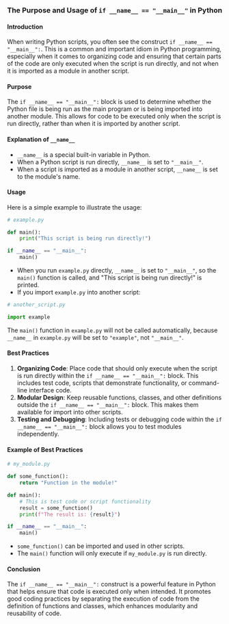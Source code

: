 ### The Purpose and Usage of `if __name__ == "__main__"` in Python

#### Introduction

When writing Python scripts, you often see the construct `if __name__ == "__main__":`. This is a common and important idiom in Python programming, especially when it comes to organizing code and ensuring that certain parts of the code are only executed when the script is run directly, and not when it is imported as a module in another script.

#### Purpose

The `if __name__ == "__main__":` block is used to determine whether the Python file is being run as the main program or is being imported into another module. This allows for code to be executed only when the script is run directly, rather than when it is imported by another script.

#### Explanation of `__name__`

- `__name__` is a special built-in variable in Python.
- When a Python script is run directly, `__name__` is set to `"__main__"`.
- When a script is imported as a module in another script, `__name__` is set to the module's name.

#### Usage

Here is a simple example to illustrate the usage:

```python
# example.py

def main():
    print("This script is being run directly!")

if __name__ == "__main__":
    main()
```

- When you run `example.py` directly, `__name__` is set to `"__main__"`, so the `main()` function is called, and "This script is being run directly!" is printed.
- If you import `example.py` into another script:

```python
# another_script.py

import example
```

The `main()` function in `example.py` will not be called automatically, because `__name__` in `example.py` will be set to `"example"`, not `"__main__"`.

#### Best Practices

1. **Organizing Code**: Place code that should only execute when the script is run directly within the `if __name__ == "__main__":` block. This includes test code, scripts that demonstrate functionality, or command-line interface code.
2. **Modular Design**: Keep reusable functions, classes, and other definitions outside the `if __name__ == "__main__":` block. This makes them available for import into other scripts.
3. **Testing and Debugging**: Including tests or debugging code within the `if __name__ == "__main__":` block allows you to test modules independently.

#### Example of Best Practices

```python
# my_module.py

def some_function():
    return "Function in the module!"

def main():
    # This is test code or script functionality
    result = some_function()
    print(f"The result is: {result}")

if __name__ == "__main__":
    main()
```

- `some_function()` can be imported and used in other scripts.
- The `main()` function will only execute if `my_module.py` is run directly.

#### Conclusion

The `if __name__ == "__main__":` construct is a powerful feature in Python that helps ensure that code is executed only when intended. It promotes good coding practices by separating the execution of code from the definition of functions and classes, which enhances modularity and reusability of code.
